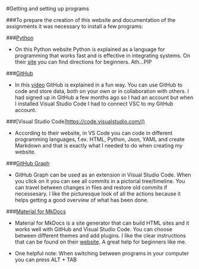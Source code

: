 #Getting and setting up programs

###To prepare the creation of this website and documentation of the assignments it was necessary to install a few programs:


###[Python](https://marketplace.visualstudio.com/items?itemName=ms-python.python)
* On this Python website Python is explained as a language for programming that works fast and is effective in integrating systems. On their [site](https://www.python.org/about/gettingstarted/) you can find directions for beginners.
Ath...PIP

###[GitHub](https://github.com/)
* In this [video](https://www.youtube.com/watch?v=pBy1zgt0XPc) GitHub is explained in a fun way. You can use GitHub to code and store data, both on your own or in collaboration with others. I had signed up in GitHub a few months ago so I had an account but when I installed Visual Studio Code I had to connect VSC to my GitHub account.

###[Visual Studio Code]https://code.visualstudio.com/()
* According to their website, in VS Code you can code in different programming languages, f.ex. HTML, Python, Json, YAML and create Markdown and that is exactly what I needed to do when creating my website.

###[GitHub Graph](https://marketplace.visualstudio.com/items?itemName=mhutchie.git-graph)
* GitHub Graph can be used as an extension in Visual Studio Code. When you click on it you can see all commits in a pictorial tree/timeline. You can travel between changes in files and restore old commits if necessesary. I like the picturesque look of all the actions because it helps getting a good overview of what has been done.

###[Material for MkDocs](https://squidfunk.github.io/mkdocs-material/)
* Material for MkDocs is a site generator that can build HTML sites and it works well with GitHub and Visual Studio Code. You can choose between different themes and add plugins. I like the clear instructions that can be found on their [website](https://www.mkdocs.org/). A great help for beginners like me.  


* One helpful note: When switching between programs in your computer you can press ALT + TAB




